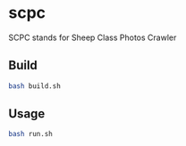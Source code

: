 # scpc
SCPC stands for Sheep Class Photos Crawler

## Build
~~~bash
bash build.sh
~~~

## Usage 
~~~bash
bash run.sh
~~~
